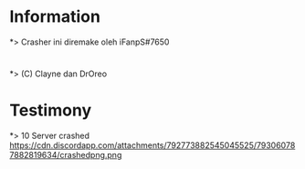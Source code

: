 # Information
*> Crasher ini diremake oleh iFanpS#7650
#
*> (C) Clayne dan DrOreo

# Testimony
*> 10 Server crashed
https://cdn.discordapp.com/attachments/792773882545045525/793060787882819634/crashedpng.png
